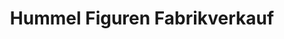 ---
title: "Hummel Figuren Fabrikverkauf"
url: /roedental/hummel-figuren-fabrikverkauf/
shop: Kunst
---
